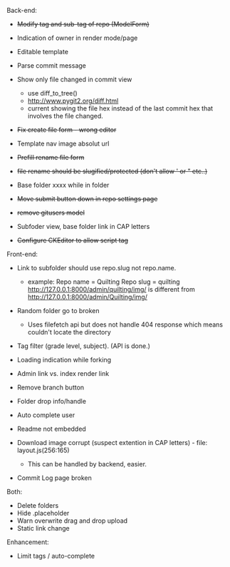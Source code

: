 Back-end:
  - ~~Modify tag and sub-tag of repo (ModelForm)~~
  - Indication of owner in render mode/page
  - Editable template
  - Parse commit message
  - Show only file changed in commit view
    - use diff_to_tree()
    - http://www.pygit2.org/diff.html
    - current showing the file hex instead of the last commit hex that involves the file changed.

  - ~~Fix create file form - wrong editor~~
  - Template nav image absolut url
  - ~~Prefill rename file form~~
  - ~~file rename should be slugified/protected (don't allow ' or " etc..)~~
  - Base folder xxxx while in folder 
  - ~~Move submit button down in repo settings page~~
  - ~~remove gitusers model~~
  - Subfoder view, base folder link in CAP letters
  - ~~Configure CKEditor to allow script tag~~


Front-end:
  - Link to subfolder should use repo.slug not repo.name.
    - example: Repo name = Quilting
               Repo slug = quilting
               http://127.0.0.1:8000/admin/quilting/img/ is different from
               http://127.0.0.1:8000/admin/Quilting/img/

  - Random folder go to broken
    - Uses filefetch api but does not handle 404 response which means couldn't locate the directory

  - Tag filter (grade level, subject). (API is done.)
  - Loading indication while forking
  - Admin link vs. index render link
  - Remove branch button
  - Folder drop info/handle
  - Auto complete user
  - Readme not embedded
  - Download image corrupt (suspect extention in CAP letters) - file: layout.js(256:165)
    - This can be handled by backend, easier.
  - Commit Log page broken


Both:
  - Delete folders
  - Hide .placeholder
  - Warn overwrite drag and drop upload
  - Static link change


Enhancement:
  - Limit tags / auto-complete